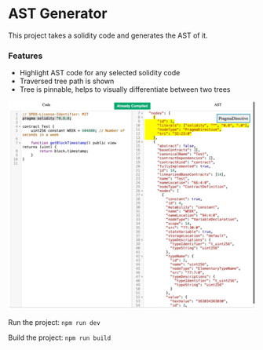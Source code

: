 # AST Generator
This project takes a solidity code and generates the AST of it.

### Features
- Highlight AST code for any selected solidity code
- Traversed tree path is shown
- Tree is pinnable, helps to visually differentiate between two trees

![Screenshot](./screenshot.jpeg)

Run the project: `npm run dev`

Build the project: `npm run build`
